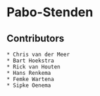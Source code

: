 Pabo-Stenden 
============

Contributors
------------

	* Chris van der Meer
	* Bart Hoekstra
	* Rick van Houten
	* Hans Renkema
	* Femke Wartena
	* Sipke Oenema